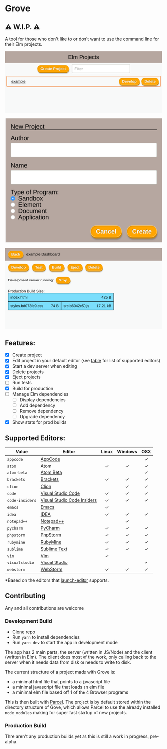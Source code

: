 # Grove

## ⚠️ W.I.P. ⚠️

A tool for those who don't like to or don't want to use the command line for their Elm projects.

![project list](project_list.png)

![project create](project_create.png)

![project dashboard](project_dashboard.png)

## Features:

- [x] Create project
- [x] Edit project in your default editor (see [table](https://github.com/wolfadex/grove#supported-editors) for list of supported editors)
- [x] Start a dev server when editing
- [x] Delete projects
- [x] Eject projects
- [ ] Run tests
- [x] Build for production
- [ ] Manage Elm dependencies
  - [ ] Display dependencies
  - [ ] Add dependency
  - [ ] Remove dependency
  - [ ] Upgrade dependency
- [x] Show stats for prod builds

## Supported Editors:

| Value           | Editor                                                                 | Linux | Windows | OSX |
| --------------- | ---------------------------------------------------------------------- | :---: | :-----: | :-: |
| `appcode`       | [AppCode](https://www.jetbrains.com/objc/)                             |       |         |  ✓  |
| `atom`          | [Atom](https://atom.io/)                                               |   ✓   |    ✓    |  ✓  |
| `atom-beta`     | [Atom Beta](https://atom.io/beta)                                      |       |         |  ✓  |
| `brackets`      | [Brackets](http://brackets.io/)                                        |   ✓   |    ✓    |  ✓  |
| `clion`         | [Clion](https://www.jetbrains.com/clion/)                              |       |    ✓    |  ✓  |
| `code`          | [Visual Studio Code](https://code.visualstudio.com/)                   |   ✓   |    ✓    |  ✓  |
| `code-insiders` | [Visual Studio Code Insiders](https://code.visualstudio.com/insiders/) |   ✓   |    ✓    |  ✓  |
| `emacs`         | [Emacs](https://www.gnu.org/software/emacs/)                           |   ✓   |         |     |
| `idea`          | [IDEA](https://www.jetbrains.com/idea/)                                |   ✓   |    ✓    |  ✓  |
| `notepad++`     | [Notepad++](https://notepad-plus-plus.org/download/v7.5.4.html)        |       |    ✓    |     |
| `pycharm`       | [PyCharm](https://www.jetbrains.com/pycharm/)                          |   ✓   |    ✓    |  ✓  |
| `phpstorm`      | [PhpStorm](https://www.jetbrains.com/phpstorm/)                        |   ✓   |    ✓    |  ✓  |
| `rubymine`      | [RubyMine](https://www.jetbrains.com/ruby/)                            |   ✓   |    ✓    |  ✓  |
| `sublime`       | [Sublime Text](https://www.sublimetext.com/)                           |   ✓   |    ✓    |  ✓  |
| `vim`           | [Vim](http://www.vim.org/)                                             |   ✓   |         |     |
| `visualstudio`  | [Visual Studio](https://www.visualstudio.com/vs/)                      |       |         |  ✓  |
| `webstorm`      | [WebStorm](https://www.jetbrains.com/webstorm/)                        |   ✓   |    ✓    |  ✓  |

\*Based on the editors that [launch-editor](https://github.com/yyx990803/launch-editor) supports.

## Contributing

Any and all contributions are welcome!

### Development Build

- Clone repo
- Run `yarn` to install dependencies
- Run `yarn dev` to start the app in development mode

The app has 2 main parts, the server (written in JS/Node) and the client (written in Elm). The client does most of the work, only calling back to the server when it needs data from disk or needs to write to disk.

The current structure of a project made with Grove is:

- a minimal html file that points to a javascript file
- a minimal javascript file that loads an elm file
- a minimal elm file based off 1 of the 4 Browser programs

This is then built with [Parcel](https://parceljs.org/). The project is by default stored within the directory structure of Gove, which allows Parcel to use the already installed `node_modules` making for super fast startup of new projects.

### Production Build

Thre aren't any production builds yet as this is still a work in progress, pre-alpha.
